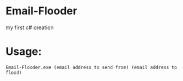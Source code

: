 # Email-Flooder
my first c# creation

<h1>Usage:</h1>

`Email-Flooder.exe (email address to send from) (email address to flood)`
